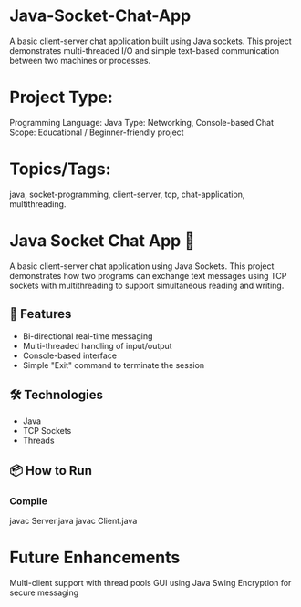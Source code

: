 # Java-Socket-Chat-App
A basic client-server chat application built using Java sockets. This project demonstrates multi-threaded I/O and simple text-based communication between two machines or processes.

# Project Type:
Programming Language: Java
Type: Networking, Console-based Chat
Scope: Educational / Beginner-friendly project

# Topics/Tags: 
java, socket-programming, client-server, tcp, chat-application, multithreading.

# Java Socket Chat App 🧵

A basic client-server chat application using Java Sockets. This project demonstrates how two programs can exchange text messages using TCP sockets with multithreading to support simultaneous reading and writing.

## 🚀 Features
- Bi-directional real-time messaging
- Multi-threaded handling of input/output
- Console-based interface
- Simple "Exit" command to terminate the session

## 🛠️ Technologies
- Java
- TCP Sockets
- Threads

## 📦 How to Run
### Compile
javac Server.java
javac Client.java

# Future Enhancements
Multi-client support with thread pools
GUI using Java Swing
Encryption for secure messaging
